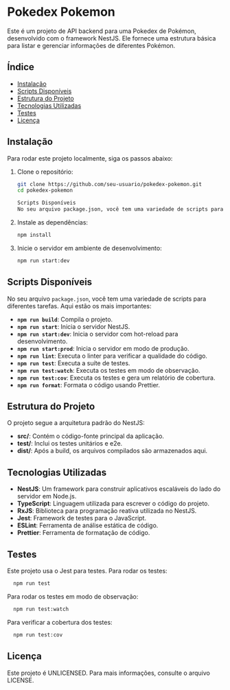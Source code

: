 # Pokedex Pokemon

Este é um projeto de API backend para uma Pokedex de Pokémon, desenvolvido com o framework NestJS. Ele fornece uma estrutura básica para listar e gerenciar informações de diferentes Pokémon.

## Índice

- [Instalação](#instalação)
- [Scripts Disponíveis](#scripts-disponíveis)
- [Estrutura do Projeto](#estrutura-do-projeto)
- [Tecnologias Utilizadas](#tecnologias-utilizadas)
- [Testes](#testes)
- [Licença](#licença)

## Instalação

Para rodar este projeto localmente, siga os passos abaixo:

1. Clone o repositório:

   ```bash
   git clone https://github.com/seu-usuario/pokedex-pokemon.git
   cd pokedex-pokemon

   Scripts Disponíveis
   No seu arquivo package.json, você tem uma variedade de scripts para diferentes tarefas. Aqui estão os mais importantes:

   ```

2. Instale as dependências:

   ```bash
   npm install

   ```

3. Inicie o servidor em ambiente de desenvolvimento:

   ```bash
   npm run start:dev
   ```

## Scripts Disponíveis

No seu arquivo `package.json`, você tem uma variedade de scripts para diferentes tarefas. Aqui estão os mais importantes:

- **`npm run build`**: Compila o projeto.
- **`npm run start`**: Inicia o servidor NestJS.
- **`npm run start:dev`**: Inicia o servidor com hot-reload para desenvolvimento.
- **`npm run start:prod`**: Inicia o servidor em modo de produção.
- **`npm run lint`**: Executa o linter para verificar a qualidade do código.
- **`npm run test`**: Executa a suíte de testes.
- **`npm run test:watch`**: Executa os testes em modo de observação.
- **`npm run test:cov`**: Executa os testes e gera um relatório de cobertura.
- **`npm run format`**: Formata o código usando Prettier.

## Estrutura do Projeto

O projeto segue a arquitetura padrão do NestJS:

- **src/**: Contém o código-fonte principal da aplicação.
- **test/**: Inclui os testes unitários e e2e.
- **dist/**: Após a build, os arquivos compilados são armazenados aqui.

## Tecnologias Utilizadas

- **NestJS**: Um framework para construir aplicativos escaláveis do lado do servidor em Node.js.
- **TypeScript**: Linguagem utilizada para escrever o código do projeto.
- **RxJS**: Biblioteca para programação reativa utilizada no NestJS.
- **Jest**: Framework de testes para o JavaScript.
- **ESLint**: Ferramenta de análise estática de código.
- **Prettier**: Ferramenta de formatação de código.

## Testes


Este projeto usa o Jest para testes. Para rodar os testes:
```bash
  npm run test
```

Para rodar os testes em modo de observação:
```bash
  npm run test:watch
```

Para verificar a cobertura dos testes:
```bash
  npm run test:cov
```


## Licença

Este projeto é UNLICENSED. Para mais informações, consulte o arquivo LICENSE.


